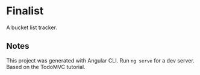 # Finalist

A bucket list tracker.

## Notes
This project was generated with Angular CLI. Run `ng serve` for a dev server. Based on the TodoMVC tutorial.

